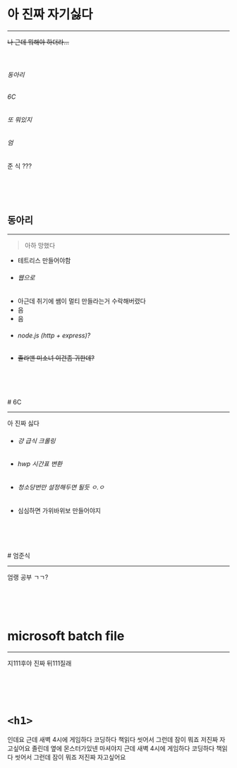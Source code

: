 
# 아 진짜 자기싫다

---
~~나 근데 뭐해야 하더라...~~<br>
<br>
<br>
###### 동아리
###### 6C
###### 또 뭐있지
###### 엄
준
식
???<br>
<br>
<br>
<br>
<br>
## 동아리
-----

> 아하
> 망했다


+  테트리스 만들어야함
+  ###### 웹으로


-  아근데 취기에 쌤이 멀티 만들라는거 수락해버렸다 
-  음
-  음
-  ###### node.js (http + express)?


*  ~~졸라맨 미소녀 이건좀 귀한데?~~<br>
<br>
<br>
<br>
<br>
# 6C

---

아 진짜 싫다


+  ###### 걍 급식 크롤링
+  ###### hwp 시간표 변환
+  ###### 청소당번만 설정해두면 될듯 ㅇ.ㅇ

-  심심하면 가위바위보 만들어야지<br>
 <br>
 <br>
 <br>
 <br>
# 엄준식

---

엄랭 공부 ㄱㄱ?<br>
<br>
<br>
<br>
<br>
# microsoft batch file
---

지111후야 진짜 뒤111질래<br>
<br>
<br>
<br>
<br>
# `<h1>`
인데요 근데 새벽 4시에 게임하다 코딩하다 책읽다 씻어서 그런데 잠이 뭐죠 저진짜 자고싶어요 졸린데 옆에 몬스터가있넨 마셔야지 근데 새벽 4시에 게임하다 코딩하다 책읽다 씻어서 그런데 잠이 뭐죠 저진짜 자고싶어요
